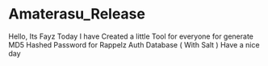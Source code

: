 # Amaterasu_Release
Hello, Its Fayz
Today I have Created a little Tool for everyone for generate MD5 Hashed Password for Rappelz Auth Database ( With Salt )
Have a nice day
